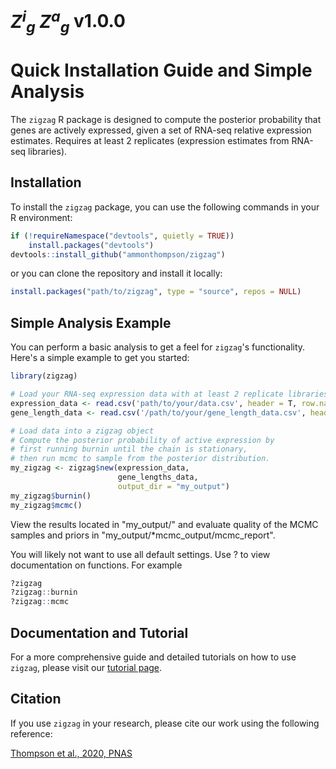 # <strong><em>Z<sup>i</sup><sub>g</sub> Z<sup>a</sup><sub>g</sub></em></strong> v1.0.0

# Quick Installation Guide and Simple Analysis

The `zigzag` R package is designed to compute the posterior probability that genes are actively expressed, given a set of RNA-seq relative expression estimates. Requires at least 2 replicates (expression estimates from RNA-seq libraries).

## Installation

To install the `zigzag` package, you can use the following commands in your R environment:

``` r
if (!requireNamespace("devtools", quietly = TRUE))
    install.packages("devtools")
devtools::install_github("ammonthompson/zigzag")
```
or you can clone the repository and install it locally:

``` r
install.packages("path/to/zigzag", type = "source", repos = NULL)
```

## Simple Analysis Example

You can perform a basic analysis to get a feel for `zigzag`'s functionality. Here's a simple example to get you started:

``` r
library(zigzag)

# Load your RNA-seq expression data with at least 2 replicate libraries.
expression_data <- read.csv('path/to/your/data.csv', header = T, row.names = 1)
gene_length_data <- read.csv('/path/to/your/gene_length_data.csv', header = T, row.names = 1)

# Load data into a zigzag object
# Compute the posterior probability of active expression by
# first running burnin until the chain is stationary,
# then run mcmc to sample from the posterior distribution.
my_zigzag <- zigzag$new(expression_data, 
                        gene_lengths_data, 
                        output_dir = "my_output")
my_zigzag$burnin()
my_zigzag$mcmc()

```
View the results located in "my_output/" and evaluate quality of the MCMC samples and priors in "my_output/*mcmc_output/mcmc_report". 

You will likely not want to use all default settings. Use ? to view documentation on functions. For example

``` r
?zigzag
?zigzag::burnin 
?zigzag::mcmc
```

## Documentation and Tutorial

For a more comprehensive guide and detailed tutorials on how to use `zigzag`, please visit our [tutorial page](https://ammonthompson.github.io/zigzag_user_guide/).

## Citation

If you use `zigzag` in your research, please cite our work using the following reference:

[Thompson et al., 2020, PNAS](https://doi.org/10.1073/pnas.1919748117)

